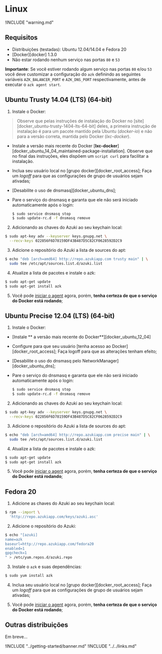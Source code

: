 # Linux

!INCLUDE "warning.md"

## Requisitos

* Distribuições (testadas): Ubuntu 12.04/14.04 e Fedora 20
* [Docker][docker] 1.3.0
* Não estar rodando nenhum serviço nas portas `80` e `53`

**Importante**: Se você estiver rodando algum serviço nas portas `80` e/ou `53` você deve customizar a configuração do `azk` definindo as seguintes variáveis `AZK_BALANCER_PORT` e `AZK_DNS_PORT` respectivamente, antes de executar o `azk agent start`.

## Ubuntu Trusty 14.04 (LTS) (64-bit)

1. Instale o Docker:

  >Observe que pelas instruções de instalação do Docker no [site][docker_ubuntu-trusty-1404-lts-64-bit] deles, a primeira instrução de instalação é para um pacote mantido pela Ubuntu (_docker-io_) e não para a versão correta, mantida pelo Docker (_lxc-docker_).

  - Instale a versão mais recente do Docker [**lxc-docker**][docker_ubuntu_14_04_maintained-package-installation]. Observe que no final das instruções, eles dispõem um `script curl` para facilitar a instalação.
  - Inclua seu usuário local no [grupo docker][docker_root_access]; Faça um _logoff_ para que as configurações de grupo de usuários sejam ativadas;
  - [Desabilite o uso de dnsmasq][docker_ubuntu_dns];
  - Pare o serviço do dnsmasq e garanta que ele não será iniciado automaticamente após o login:

    ``` bash
    $ sudo service dnsmasq stop
    $ sudo update-rc.d -f dnsmasq remove
    ```

2. Adicionando as chaves do Azuki ao seu keychain local:

  ```bash
  $ sudo apt-key adv --keyserver keys.gnupg.net \
    --recv-keys 022856F6D78159DF43B487D5C82CF0628592D2C9
  ```

3. Adicione o repositório do Azuki a lista de sources do apt:

  ```bash
  $ echo "deb [arch=amd64] http://repo.azukiapp.com trusty main" | \
    sudo tee /etc/apt/sources.list.d/azuki.list
  ```

4. Atualize a lista de pacotes e instale o azk:

  ```bash
  $ sudo apt-get update
  $ sudo apt-get install azk
  ```

5. Você pode [iniciar o agent](../getting-started/starting-agent.md) agora, porém, **tenha certeza de que o serviço do Docker está rodando**;


## Ubuntu Precise 12.04 (LTS) (64-bit)

1. Instale o Docker:

  - [Instale ** a versão mais recente do Docker**][docker_ubuntu_12_04]
  - Configure para que seu usuário [tenha acesso ao Docker][docker_root_access]; Faça logoff para que as alterações tenham efeito;
  - [Desabilite o uso do dnsmasq pelo NetworkManager][docker_ubuntu_dns];
  - Pare o serviço do dnsmasq e garanta que ele não será iniciado automaticamente após o login:

    ``` bash
    $ sudo service dnsmasq stop
    $ sudo update-rc.d -f dnsmasq remove
    ```

2. Adicionando as chaves do Azuki ao seu keychain local:

  ```bash
  $ sudo apt-key adv --keyserver keys.gnupg.net \
    --recv-keys 022856F6D78159DF43B487D5C82CF0628592D2C9
  ```

3. Adicione o repositório do Azuki a lista de sources do apt:

  ```bash
  $ echo "deb [arch=amd64] http://repo.azukiapp.com precise main" | \
    sudo tee /etc/apt/sources.list.d/azuki.list
  ```

4. Atualize a lista de pacotes e instale o azk:

  ```bash
  $ sudo apt-get update
  $ sudo apt-get install azk
  ```

5. Você pode [iniciar o agent](../getting-started/starting-agent.md) agora, porém, **tenha certeza de que o serviço do Docker está rodando**;


## Fedora 20

1. Adicione as chaves do Azuki ao seu keychain local:

  ```bash
  $ rpm --import \
    'http://repo.azukiapp.com/keys/azuki.asc'
  ```

2. Adicione o repositório do Azuki:

  ```bash
  $ echo "[azuki]
  name=azk
  baseurl=http://repo.azukiapp.com/fedora20
  enabled=1
  gpgcheck=1
  " > /etc/yum.repos.d/azuki.repo
  ```

3. Instale o `azk` e suas dependências:

  ```bash
  $ sudo yum install azk
  ```

4. Inclua seu usuário local no [grupo docker][docker_root_access]; Faça um _logoff_ para que as configurações de grupo de usuários sejam ativadas;

5. Você pode [iniciar o agent](../getting-started/starting-agent.md) agora, porém, **tenha certeza de que o serviço do Docker está rodando**;


## Outras distribuições

Em breve...

!INCLUDE "../getting-started/banner.md"
!INCLUDE "../../links.md"
